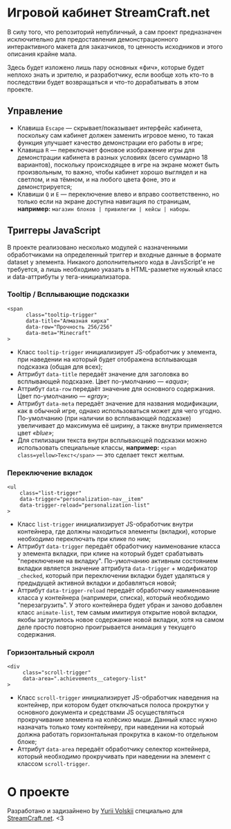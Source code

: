 # Игровой кабинет StreamCraft.net
В силу того, что репозиторий непубличный, а сам проект предназначен исключительно для предоставления демонстрационного интерактивного макета для заказчиков, то ценность исходников и этого описания крайне мала.

Здесь будет изложено лишь пару основных «фич», которые будет неплохо знать и зрителю, и разработчику, если вообще хоть кто-то в последствии будет возвращаться и что-то дорабатывать в этом проекте.

## Управление
- Клавиша `Escape` — скрывает/показывает интерфейс кабинета, поскольку сам кабинет должен заменить игровое меню, то такая функция улучшает качество демонстрации его работы в игре;
- Клавиша `R` — переключает фоновое изображение игры для демонстрации кабинета в разных условиях (всего суммарно 18 вариантов), поскольку происходящее в игре на экране может быть произвольным, то важно, чтобы кабинет хорошо выглядел и на светлом, и на тёмном, и на любого цвета фоне, это и демонстрируется;
- Клавиши `Q` и `E` — переключение влево и вправо соответственно, но только если на экране доступна навигация по страницам, **например:** `магазин блоков | привилегии | кейсы | наборы`.

## Триггеры JavaScript
В проекте реализовано несколько модулей с назначенными обработчиками на определенный триггер и входные данные в формате dataset у элемента. Никакого дополнительного кода в JavsScript'е не требуется, а лишь необходимо указать в HTML-разметке нужный класс и data-аттрибуты у тега-инициализатора.

### Tooltip / Всплывающие подсказки
    <span 
          class="tooltip-trigger"
          data-title="Алмазная кирка"
          data-row="Прочность 256/256"
          data-meta="Minecraft"
    >
- Класс `tooltip-trigger` инициализирует JS-обработчик у элемента, при наведении на который будет отображена всплывающая подсказка (общая для всех);
- Аттрибут `data-title` передаёт значение для заголовка во всплывающей подсказке. Цвет по-умолчанию — _«aqua»_;
- Аттрибут `data-row` передаёт значение для основного содержания. Цвет по-умолчанию — _«gray»_;
- Аттрибут `data-meta` передаёт значение для названия модификации, как в обычной игре, однако использоваться может для чего угодно. По-умолчанию (при наличии во всплывающей подсказке) увеличивает до максимума её ширину, а также внутри применяется цвет _«blue»_;
- Для стилизации текста внутри всплывающей подсказки можно использовать специальные классы, **например:** `<span class=yellow>Текст</span>` — это сделает текст желтым.

### Переключение вкладок
    <ul 
        class="list-trigger"
        data-trigger="personalization-nav__item"
        data-trigger-reload="personalization-list"
    >
- Класс `list-trigger` инициализирует JS-обработчик внутри контейнера, где должны находиться элементы (вкладки), которые необходимо переключать при клике по ним;
- Аттрибут `data-trigger` передаёт обработчику наименование класса у элемента вкладки, при клике на который будет срабатывать "переключение на вкладку". По-умолчанию активным состоянием вкладки является значение аттрибута `data-trigger` + модификатор `_checked`, который при переключении вкладки будет удаляться у предыдущей активной вкладки и добавляться новой;
- Аттрибут `data-trigger-reload` передаёт обработчику наименование класса у контейнера (напримери, списка), который необходимо "перезагрузить". У этого контейнера будет убран и заново добавлен класс `animate-list`, тем самым имитируя открытие новой вкладки, якобы загрузилось новое содержание новой вкладки, хотя на самом деле просто повторно проигрывается анимация у текущего содержания.

### Горизонтальный скролл
    <div
         class="scroll-trigger"
         data-area=".achievements__category-list"
    >
- Класс `scroll-trigger` инициализирует JS-обработчик наведения на контейнер, при котором будет отключаться полоса прокрутки у основного документа и средствами JS осуществляться прокручивание элемента на колёсико мыши. Данный класс нужно назначать только тому контейнеру, при наведении на который должна работать горизонтальная прокрутка в каком-то отдельном блоке;
- Аттрибут `data-area` передаёт обработчику селектор контейнера, который необходимо прокручивать при наведении на элемент с классом `scroll-trigger`.

# О проекте

Разработано и задизайнено by [Yurii Volskii](https://vk.com/id165434964) специально для [StreamCraft.net](https://streamcraft.net). <3